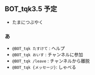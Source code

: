 
## BOT_tqk3.5 予定

- たまにつぶやく

### あ

- `@BOT_tqk たすけて` : ヘルプ
- `@BOT_tqk おいす` : チャンネルに参加
- `@BOT_tqk /leave` : チャンネルから離脱
- `@BOT_tqk {メッセージ}`: しゃべる
